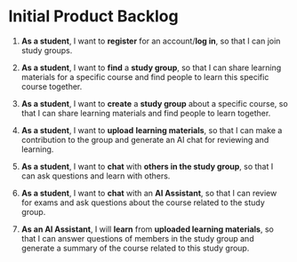 # Initial Product Backlog

1. **As a student**, I want to **register** for an account/**log in**, so that I can join study groups.

2. **As a student**, I want to **find** a **study group**, so that I can share learning materials for a specific course and find people to learn this specific course together.

3. **As a student**, I want to **create** a **study group** about a specific course, so that I can share learning materials and find people to learn together.

4. **As a student**, I want to **upload** **learning materials**, so that I can make a contribution to the group and generate an AI chat for reviewing and learning.

5. **As a student**, I want to **chat** with **others in the study group**, so that I can ask questions and learn with others.

6. **As a student**, I want to **chat** with an **AI Assistant**, so that I can review for exams and ask questions about the course related to the study group.

7. **As an AI Assistant**, I will **learn** from **uploaded learning materials**, so that I can answer questions of members in the study group and generate a summary of the course related to this study group.
